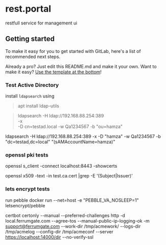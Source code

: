 # rest.portal

restfull service for management ui

## Getting started

To make it easy for you to get started with GitLab, here's a list of recommended next steps.

Already a pro? Just edit this README.md and make it your own. Want to make it easy?
[Use the template at the bottom](#editing-this-readme)!

### Test Active Directory

install `ldapsearch` using
> apt install ldap-utils

> ldapsearch -H ldap://192.168.88.254:389 \
> -x \
> -D cn=testad.local
> -w Qa1234567
> -b "ou=hamza"

ldapsearch -H ldap://192.168.88.254:389 -x -D "hamza" -w Qa1234567 -b "dc=testad,dc=local" "(sAMAccountName=hamza)"

### openssl pki tests

openssl s_client -connect localhost:8443 -showcerts

openssl x509 -text -in test.ca.cert |grep -E '(Subject|Issuer)'

### lets encrypt tests

 run pebble
docker run --net=host  -e "PEBBLE_VA_NOSLEEP=1" letsencrypt/pebble

certbot certonly --manual   --preferred-challenges http -d local.ferrumgate.com --agree-tos --manual-public-ip-logging-ok -m <support@ferrumgate.com>  --work-dir /tmp/acmework/ --logs-dir /tmp/acmelog --config-dir /tmp/acmeconf   --server <https://localhost:14000/dir> --no-verify-ssl
